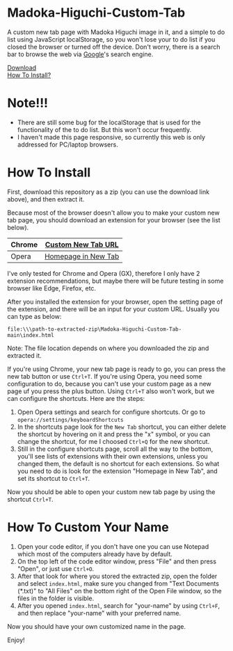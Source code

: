 Madoka-Higuchi-Custom-Tab
=========================
A custom new tab page with Madoka Higuchi image in it, and a simple to do list using JavaScript localStorage, so you won't lose your to do list if you closed the browser or turned off the device. Don't worry, there is a search bar to browse the web via <a href="google.com">Google</a>'s search engine. 

<a href="https://github.com/NavdPlay/Madoka-Higuchi-Custom-Tab/archive/refs/heads/main.zip">Download</a><br>
[How To Install?](#how-to-install)

Note!!!
=========================
- There are still some bug for the localStorage that is used for the functionality of the to do list. But this won't occur frequently.
- I haven't made this page responsive, so currently this web is only addressed for PC/laptop browsers.

How To Install
=========================
First, download this repository as a zip (you can use the download link above), and then extract it.

Because most of the browser doesn't allow you to make your custom new tab page, you should download an extension for your browser (see the list below).

| Chrome | <a href="https://chrome.google.com/webstore/detail/custom-new-tab-url/mmjbdbjnoablegbkcklggeknkfcjkjia/">Custom New Tab URL</a>  |
|--------|---------------------|
| Opera  | <a href="https://addons.opera.com/en/extensions/details/homepage-in-new-tab/">Homepage in New Tab</a> |

I've only tested for Chrome and Opera (GX), therefore I only have 2 extension recommendations, but maybe there will be future testing in some browser like Edge, Firefox, etc.

After you installed the extension for your browser, open the setting page of the extension, and there will be an input for your custom URL. Usually you can type as below:
```
file:\\\path-to-extracted-zip\Madoka-Higuchi-Custom-Tab-main\index.html
```
Note: The file location depends on where you downloaded the zip and extracted it.

If you're using Chrome, your new tab page is ready to go, you can press the new tab button or use ```Ctrl+T```.
If you're using Opera, you need some configuration to do, because you can't use your custom page as a new page uf you press the plus button. Using ```Ctrl+T``` also won't work, but we can configure the shortcuts. Here are the steps:

1. Open Opera settings and search for configure shortcuts. Or go to ```opera://settings/keyboardShortcuts```
2. In the shortcuts page look for the ```New Tab``` shortcut, you can either delete the shortcut by hovering on it and press the "x" symbol, or you can change the shortcut, for me I choosed ```Ctrl+Q``` for the new shortcut.
3. Still in the configure shortcuts page, scroll all the way to the bottom, you'll see lists of extensions with their own extensions, unless you changed them, the default is no shortcut for each extensions. So what you need to do is look for the extension "Homepage in New Tab", and set its shortcut to ```Ctrl+T```.

Now you should be able to open your custom new tab page by using the shortcut ```Ctrl+T```.


How To Custom Your Name
=========================
1. Open your code editor, if you don't have one you can use Notepad which most of the computers already have by default.
2. On the top left of the code editor window, press "File" and then press "Open", or just use ```Ctrl+O```.
3. After that look for where you stored the extracted zip, open the folder and select ```index.html```, make sure you changed from "Text Documents (*.txt)" to "All Files" on the bottom right of the Open File window, so the files in the folder is visible.
4. After you opened ```index.html```, search for "your-name" by using ```Ctrl+F```, and then replace "your-name" with your preferred name.

Now you should have your own customized name in the page.

Enjoy!
